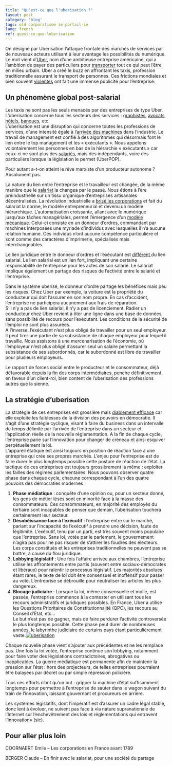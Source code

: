 ```yaml
---
title: "Qu'est-ce que l'uberisation ?"
layout: post
category: 'blog'
tags: old corporatisme ie portail-ie
lang: french
ref: quest-ce-que-luberisation
---
```


On désigne par Uberisation l’attaque frontale des marchés de services par de nouveaux acteurs utilisant à leur avantage les possibilités du numérique. Le mot vient d’[Uber](https://www.uber.com/), nom d’une ambitieuse entreprise américaine, qui a l’ambition de payer des particuliers pour [transporter](http://www.enzosandre.fr/2015/11/02/les-suites-de-laffaire-uber/) tout ce qui peut l’être en milieu urbain. Uber a créé le buzz en affrontant les taxis, profession traditionnelle assurant le transport de personnes. Ces frictions mondiales et bien souvent [violentes](http://www.lemonde.fr/economie/video/2015/06/25/colere-des-taxis-contre-uberpop-des-violences-filmees-par-des-amateurs_4661688_3234.html) ont fait une immense publicité pour l’entreprise.

## Un phénomène global post-salarial

Les taxis ne sont pas les seuls menacés par des entreprises de type Uber. L’uberisation concerne tous les secteurs des services : [graphistes](https://graphiste.com/), [avocats](https://www.legalstart.fr/), [hôtels](https://www.airbnb.fr/), [banques](http://www.kisskissbankbank.com/), etc.  
L’uberisation est une disruption qui concerne toutes les professions de services, d’une intensité égale à l’[arrivée des machines](https://fr.wikipedia.org/wiki/Luddisme) dans l’industrie. Le travail de management est confié à des algorithmes qui désormais font le lien entre le top management et les « exécutants ». Nous appelons volontairement les personnes en bas de la hiérarchie « exécutants » car ceux-ci ne sont plus des [salariés](http://www.lefigaro.fr/secteur/high-tech/2015/09/02/32001-20150902ARTFIG00109-des-centaines-de-chauffeurs-uber-vont-pouvoir-reclamer-un-statut-de-salarie.php), mais des indépendants, voire des particuliers lorsque la législation le permet (UberPOP).

Pour autant a-t-on atteint le rêve marxiste d’un producteur autonome ? Absolument pas.

La nature du lien entre l’entreprise et le travailleur est changée, de la même manière que le [salariat](http://www.claudeberger.fr/ouvrages/en-finir-avec-le-salariat/) la changea par le passé. Nous étions à l’ère préindustrielle sur un tissu organique d’entreprises artisanales décentralisées. La révolution industrielle a [brisé les corporations](https://fr.wikisource.org/wiki/Loi_Le_Chapelier) et fait du salariat la norme, le modèle entrepreneurial et devenu un modèle hiérarchique. L’automatisation croissante, allant avec le numérique jusqu’aux tâches managériales, permet l’émergence d’un [modèle mécanique](http://www.enzosandre.fr/conditions-informatique-decentralisatrice/). Celui-ci consiste en un donneur d’ordres, commandant par machines interposées une myriade d’individus avec lesquelles il n’a aucune relation humaine. Ces individus n’ont aucune compétence particulière et sont comme des caractères d’imprimerie, spécialisés mais interchangeables.

Le lien juridique entre le donneur d’ordres et l’exécutant est [différent ](https://www.legalstart.fr/fiches-pratiques/chauffeur-vtc-transport/chauffeur-vtc-auto-entrepreneur-ou-societe/)du lien salarial. Le lien salarial est un lien fort, impliquant une certaine responsabilité de l’entreprise pour les actes de son salarié. Le salariat implique également un partage des risques de l’activité entre le salarié et l’entreprise.

Dans le système uberisé, le donneur d’ordre partage les bénéfices mais peu les risques. Chez Uber par exemple, la voiture est la propriété du conducteur qui doit l’assurer en son nom propre. En cas d’accident, l’entreprise ne participera aucunement aux frais de réparation.  
S’il n’y a pas de lien salarial, il n’y a pas de licenciement. Radier un conducteur chez Uber revient à ôter une ligne dans une base de données, sans possibilité de recours pour l’exécutant. Les conditions de la sécurité de l’emploi ne sont plus assurées.  
A l’inverse, l’exécutant n’est plus obligé de travailler pour un seul employeur. Il peut tirer une partie de sa subsistance de chaque employeur pour lequel il travaille. Nous assistons à une mercenarisation de l’économie, où l’employeur n’est plus obligé d’assurer seul un salaire permettant la subsistance de ses subordonnés, car le subordonné est libre de travailler pour plusieurs employeurs.

Le rapport de forces social entre le producteur et le consommateur, déjà défavorable depuis la fin des corps intermédiaires, penche définitivement en faveur d’un client-roi, bien content de l’uberisation des professions autres que la sienne.

## La stratégie d’uberisation

La stratégie de ces entreprises est grossière mais [diablement efficace](http://www.liberation.fr/futurs/2015/06/25/l-uberisation-en-dix-lecons_1337247) car elle exploite les faiblesses de la division des pouvoirs en démocratie. Il s’agit d’une stratégie cyclique, visant à faire du business dans un intervalle de temps délimité par l’arrivée de l’entreprise dans un secteur et l’application réelle de la nouvelle réglementation. A la fin de chaque cycle, l’entreprise parie sur l’innovation pour changer de créneau et ainsi esquiver perpétuellement la loi.  
L’appareil étatique est ainsi toujours en position de réaction face à une entreprise qui crée ses propres marchés. L’enjeu pour l’entreprise est de faire durer le plus longtemps possible cette posture de réaction de l’état. La tactique de ces entreprises est toujours grossièrement la même : exploiter les failles des régimes parlementaires. Nous pouvons observer quatre phase dans chaque cycle, chacune correspondant à l’un des quatre pouvoirs des démocraties modernes :

1. **Phase médiatique** : conquête d’une opinion ou, pour un secteur donné, les gens de métier lésés sont en minorité face à la masse des consommateurs. Ces consommateurs, en majorité des employés du tertiaire sont incapables de penser que demain, l’uberisation touchera certainement leur secteur.
2. **Désobéissance face à l’exécutif** : l’entreprise entre sur le marché, pariant sur l’incapacité de l’exécutif à prendre une décision, faute de légitimité. L’exécutif, tenu par un parti, est très souvent moins populaire que l’entreprise. Sans loi, votée par le parlement, le gouvernement n’agira pas pour ne pas risquer de s’attirer les foudres des électeurs.  
    Les corps constitués et les entreprises traditionnelles ne peuvent pas se battre, à cause du flou juridique.
3. **Lobbying législatif** : Une fois l’affaire arrivée aux chambres, l’entreprise utilise les affrontements entre partis (souvent entre sociaux-démocrates et libéraux) pour ralentir le processus législatif. Les majorités absolues étant rares, le texte de loi doit être consensuel et inoffensif pour passer au vote. L’entreprise se débrouille pour neutraliser les articles les plus dangereux.
4. **Blocage judiciaire** : Lorsque la loi, même consensuelle et molle, est passée, l’entreprise commence à la contester en utilisant tous les recours administratifs et juridiques possibles. En France, Uber a utilisé les Questions Prioritaires de Constitutionnalité (QPC), les recours au Conseil d’État, etc…  
    Le but n’est pas de gagner, mais de faire perdurer l’activité controversée le plus longtemps possible. Cette phase peut durer de nombreuses années, le labyrinthe judiciaire de certains pays étant particulièrement vaste.[![uberisation](http://blog.enzosandre.fr/wp-content/uploads/2016/01/uberisation.png)](http://blog.enzosandre.fr/wp-content/uploads/2016/01/uberisation.png)

Chaque nouvelle phase vient s’ajouter aux précédentes et ne les remplace pas. Une fois la loi votée, l’entreprise continue son lobbying, notamment pour faire voter des législations contradictoires, abrogatives ou inapplicables. La guerre médiatique est permanente afin de maintenir la pression sur l’état : hors des projecteurs, de telles entreprises pourraient être balayées par décret ou par simple répression policière.

Tous ces efforts n’ont qu’un but : gripper la machine d’état suffisamment longtemps pour permettre à l’entreprise de sauter dans le wagon suivant du train de l’innovation, laissant gouvernant et procureurs en arrière.

Les systèmes législatifs, dont l’impératif est d’assurer un cadre légal stable, donc lent à évoluer, ne suivent pas face à «la nature supranationale de l’Internet sur l’enchevêtrement des lois et réglementations qui entravent l’innovation» (sic).

## Pour aller plus loin

COORNAERT Emile – Les corporations en France avant 1789

BERGER Claude – En finir avec le salariat, pour une société du partage